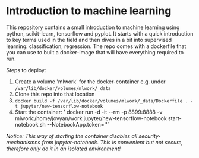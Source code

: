# Introduction to machine learning

This repository contains a small introduction to machine learning using python, scikit-learn, tensorflow and pyplot. 
It starts with a quick introduction to key terms used in the field and then dives in a bit into supervised learning: classification, regression.
The repo comes with a dockerfile that you can use to built a docker-image that will have everything required to run. 

Steps to deploy:
1. Create a volume 'mlwork' for the docker-container e.g. under `/var/lib/docker/volumes/mlwork/_data`
2. Clone this repo into that location
3. `docker build -f /var/lib/docker/volumes/mlwork/_data/Dockerfile . -t jupyter/new-tensorflow-notebook`
4. Start the container:
' docker run -d -it --rm -p 8899:8888 -v mlwork:/home/jovyan/work jupyter/new-tensorflow-notebook start-notebook.sh --NotebookApp.token=''`

_Notice: This way of starting the container disables all security-mechanismns from jupyter-notebook. This is convenient but not secure, therefore only do it in an isolated environment!_
